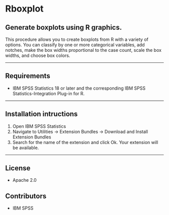 # Rboxplot
## Generate boxplots using R graphics. 
This procedure allows you to create boxplots from R with a variety of options. You can classify by one or more categorical variables, add notches, make the box widths proportional to the case count, scale the box widths, and choose box colors.

---
Requirements
----
- IBM SPSS Statistics 18 or later and the corresponding IBM SPSS Statistics-Integration Plug-in for R.

---
Installation intructions
----
1. Open IBM SPSS Statistics
2. Navigate to Utilities -> Extension Bundles -> Download and Install Extension Bundles
3. Search for the name of the extension and click Ok. Your extension will be available.

---
License
----

- Apache 2.0
                              
Contributors
----

  - IBM SPSS

